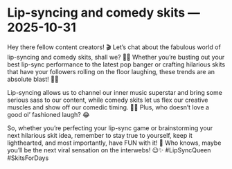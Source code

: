 # Lip-syncing and comedy skits — 2025-10-31

Hey there fellow content creators! 🎬 Let’s chat about the fabulous world of lip-syncing and comedy skits, shall we? 💁‍♀️ Whether you’re busting out your best lip-sync performance to the latest pop banger or crafting hilarious skits that have your followers rolling on the floor laughing, these trends are an absolute blast! 🤣💥

Lip-syncing allows us to channel our inner music superstar and bring some serious sass to our content, while comedy skits let us flex our creative muscles and show off our comedic timing. 🎤🤪 Plus, who doesn’t love a good ol’ fashioned laugh? 😂

So, whether you’re perfecting your lip-sync game or brainstorming your next hilarious skit idea, remember to stay true to yourself, keep it lighthearted, and most importantly, have FUN with it! 🌟 Who knows, maybe you’ll be the next viral sensation on the interwebs! 😉✨ #LipSyncQueen #SkitsForDays